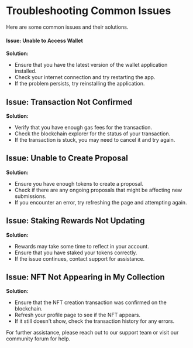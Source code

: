 # Troubleshooting Common Issues

Here are some common issues and their solutions.

#### Issue: Unable to Access Wallet
**Solution:**
- Ensure that you have the latest version of the wallet application installed.
- Check your internet connection and try restarting the app.
- If the problem persists, try reinstalling the application.

## Issue: Transaction Not Confirmed
**Solution:**
- Verify that you have enough gas fees for the transaction.
- Check the blockchain explorer for the status of your transaction.
- If the transaction is stuck, you may need to cancel it and try again.

## Issue: Unable to Create Proposal
**Solution:**
- Ensure you have enough tokens to create a proposal.
- Check if there are any ongoing proposals that might be affecting new submissions.
- If you encounter an error, try refreshing the page and attempting again.

## Issue: Staking Rewards Not Updating
**Solution:**
- Rewards may take some time to reflect in your account.
- Ensure that you have staked your tokens correctly.
- If the issue continues, contact support for assistance.

## Issue: NFT Not Appearing in My Collection
**Solution:**
- Ensure that the NFT creation transaction was confirmed on the blockchain.
- Refresh your profile page to see if the NFT appears.
- If it still doesn't show, check the transaction history for any errors.

For further assistance, please reach out to our support team or visit our community forum for help.
